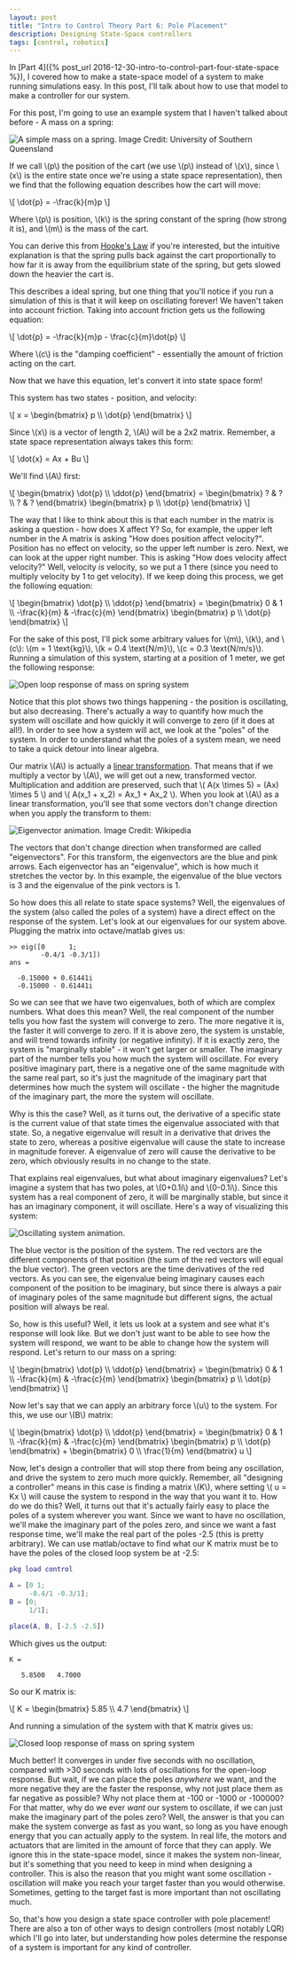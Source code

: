 ```yaml
---
layout: post
title: "Intro to Control Theory Part 6: Pole Placement"
description: Designing State-Space controllers
tags: [control, robotics]
---
```

In [Part 4]({% post_url 2016-12-30-intro-to-control-part-four-state-space %}), I covered how to make a state-space model of a system to make running simulations easy. In this post, I'll talk about how to use that model to make a controller for our system.

For this post, I'm going to use an example system that I haven't talked about before - A mass on a spring:

<img src="../img/control6/massspring.jpg" alt="A simple mass on a spring. Image Credit: University of Southern Queensland">

If we call \\(p\\) the position of the cart (we use \\(p\\) instead of \\(x\\), since \\(x\\) is the entire state once we're using a state space representation), then we find that the following equation describes how the cart will move:

\\[ \dot{p} = -\frac{k}{m}p \\]

Where \\(p\\) is position, \\(k\\) is the spring constant of the spring (how strong it is), and \\(m\\) is the mass of the cart.

You can derive this from [Hooke's Law](https://en.wikipedia.org/wiki/Hooke%27s_law) if you're interested, but the intuitive explanation is that the spring pulls back against the cart proportionally to how far it is away from the equilibrium state of the spring, but gets slowed down the heavier the cart is.

This describes a ideal spring, but one thing that you'll notice if you run a simulation of this is that it will keep on oscillating forever! We haven't taken into account friction. Taking into account friction gets us the following equation:

\\[ \dot{p} = -\frac{k}{m}p - \frac{c}{m}\dot{p} \\]

Where \\(c\\) is the "damping coefficient" - essentially the amount of friction acting on the cart.

Now that we have this equation, let's convert it into state space form!

This system has two states - position, and velocity:

\\[ x = \begin{bmatrix} p \\\\ \dot{p} \end{bmatrix} \\]

Since \\(x\\) is a vector of length 2, \\(A\\) will be a 2x2 matrix. Remember, a state space representation always takes this form:

\\[ \dot{x} = Ax + Bu \\]

We'll find \\(A\\) first:

\\[ \begin{bmatrix} \dot{p} \\\\ \ddot{p} \end{bmatrix} = \begin{bmatrix} ? & ? \\\\ ? & ? \end{bmatrix} \begin{bmatrix} p \\\\ \dot{p} \end{bmatrix} \\]

The way that I like to think about this is that each number in the matrix is asking a question - how does X affect Y? So, for example, the upper left number in the A matrix is asking "How does position affect velocity?". Position has no effect on velocity, so the upper left number is zero. Next, we can look at the upper right number. This is asking "How does velocity affect velocity?" Well, velocity *is* velocity, so we put a 1 there (since you need to multiply velocity by 1 to get velocity). If we keep doing this process, we get the following equation:

\\[ \begin{bmatrix} \dot{p} \\\\ \ddot{p} \end{bmatrix} = \begin{bmatrix} 0 & 1 \\\\ -\frac{k}{m} & -\frac{c}{m} \end{bmatrix} \begin{bmatrix} p \\\\ \dot{p} \end{bmatrix} \\]

For the sake of this post, I'll pick some arbitrary values for \\(m\\), \\(k\\), and \\(c\\): \\(m = 1 \text{kg}\\), \\(k = 0.4 \text{N/m}\\), \\(c = 0.3 \text{N/m/s}\\). Running a simulation of this system, starting at a position of 1 meter, we get the following response:

<img src="../img/control6/openloopresponse.png" alt="Open loop response of mass on spring system">

Notice that this plot shows two things happening - the position is oscillating, but also decreasing. There's actually a way to quantify how much the system will oscillate and how quickly it will converge to zero (if it does at all!). In order to see how a system will act, we look at the "poles" of the system. In order to understand what the poles of a system mean, we need to take a quick detour into linear algebra.

Our matrix \\(A\\) is actually a [linear transformation](https://en.wikipedia.org/wiki/Linear_map). That means that if we multiply a vector by \\(A\\), we will get out a new, transformed vector. Multiplication and addition are preserved, such that \\( A(x \times 5) = (Ax) \times 5 \\) and \\( A(x\_1 + x_2) = Ax\_1 + Ax\_2 \\). When you look at \\(A\\) as a linear transformation, you'll see that some vectors don't change direction when you apply the transform to them:

<img src="../img/control6/eigenvectors.gif" alt="Eigenvector animation. Image Credit: Wikipedia">

The vectors that don't change direction when transformed are called "eigenvectors". For this transform, the eigenvectors are the blue and pink arrows. Each eigenvector has an "eigenvalue", which is how much it stretches the vector by. In this example, the eigenvalue of the blue vectors is 3 and the eigenvalue of the pink vectors is 1.

So how does this all relate to state space systems? Well, the eigenvalues of the system (also called the poles of a system) have a direct effect on the response of the system. Let's look at our eigenvalues for our system above. Plugging the matrix into octave/matlab gives us:

```
>> eig([0      1;
        -0.4/1 -0.3/1])
ans =

  -0.15000 + 0.61441i
  -0.15000 - 0.61441i
```

So we can see that we have two eigenvalues, both of which are complex numbers. What does this mean? Well, the real component of the number tells you how fast the system will converge to zero. The more negative it is, the faster it will converge to zero. If it is above zero, the system is unstable, and will trend towards infinity (or negative infinity). If it is exactly zero, the system is "marginally stable" - it won't get larger or smaller. The imaginary part of the number tells you how much the system will oscillate. For every positive imaginary part, there is a negative one of the same magnitude with the same real part, so it's just the magnitude of the imaginary part that determines how much the system will oscillate - the higher the magnitude of the imaginary part, the more the system will oscillate.

Why is this the case? Well, as it turns out, the derivative of a specific state is the current value of that state times the eigenvalue associated with that state. So, a negative eigenvalue will result in a derivative that drives the state to zero, whereas a positive eigenvalue will cause the state to increase in magnitude forever. A eigenvalue of zero will cause the derivative to be zero, which obviously results in no change to the state.

That explains real eigenvalues, but what about imaginary eigenvalues? Let's imagine a system that has two poles, at \\(0+0.1i\\) and \\(0-0.1i\\). Since this system has a real component of zero, it will be marginally stable, but since it has an imaginary component, it will oscillate. Here's a way of visualizing this system:

<img src="../img/control6/oscillatingsystem.gif" alt="Oscillating system animation.">

The blue vector is the position of the system. The red vectors are the different components of that position (the sum of the red vectors will equal the blue vector). The green vectors are the time derivatives of the red vectors. As you can see, the eigenvalue being imaginary causes each component of the position to be imaginary, but since there is always a pair of imaginary poles of the same magnitude but different signs, the actual position will always be real.

So, how is this useful? Well, it lets us look at a system and see what it's response will look like. But we don't just want to be able to see how the system will respond, we want to be able to change how the system will respond. Let's return to our mass on a spring:

\\[ \begin{bmatrix} \dot{p} \\\\ \ddot{p} \end{bmatrix} = \begin{bmatrix} 0 & 1 \\\\ -\frac{k}{m} & -\frac{c}{m} \end{bmatrix} \begin{bmatrix} p \\\\ \dot{p} \end{bmatrix} \\]

Now let's say that we can apply an arbitrary force \\(u\\) to the system. For this, we use our \\(B\\) matrix:

\\[ \begin{bmatrix} \dot{p} \\\\ \ddot{p} \end{bmatrix} = \begin{bmatrix} 0 & 1 \\\\ -\frac{k}{m} & -\frac{c}{m} \end{bmatrix} \begin{bmatrix} p \\\\ \dot{p} \end{bmatrix} + \begin{bmatrix} 0 \\\\ \frac{1}{m} \end{bmatrix} u \\]

Now, let's design a controller that will stop there from being any oscillation, and drive the system to zero much more quickly. Remember, all "designing a controller" means in this case is finding a matrix \\(K\\), where setting \\( u = Kx \\) will cause the system to respond in the way that you want it to. How do we do this? Well, it turns out that it's actually fairly easy to place the poles of a system wherever you want. Since we want to have no oscillation, we'll make the imaginary part of the poles zero, and since we want a fast response time, we'll make the real part of the poles -2.5 (this is pretty arbitrary). We can use matlab/octave to find what our K matrix must be to have the poles of the closed loop system be at -2.5:


```matlab
pkg load control

A = [0 1;
     -0.4/1 -0.3/1];
B = [0;
     1/1];

place(A, B, [-2.5 -2.5])
```

Which gives us the output:

```
K =

   5.8500   4.7000
```

So our K matrix is:

\\[ K = \begin{bmatrix} 5.85 \\\\ 4.7 \end{bmatrix} \\]

And running a simulation of the system with that K matrix gives us:

<img src="../img/control6/closedloopresponse.png" alt="Closed loop response of mass on spring system">

Much better! It converges in under five seconds with no oscillation, compared with >30 seconds with lots of oscillations for the open-loop response. But wait, if we can place the poles _anywhere_ we want, and the more negative they are the faster the response, why not just place them as far negative as possible? Why not place them at -100 or -1000 or -100000? For that matter, why do we ever _want_ our system to oscillate, if we can just make the imaginary part of the poles zero? Well, the answer is that you can make the system converge as fast as you want, so long as you have enough energy that you can actually apply to the system. In real life, the motors and actuators that are limited in the amount of force that they can apply. We ignore this in the state-space model, since it makes the system non-linear, but it's something that you need to keep in mind when designing a controller. This is also the reason that you might want some oscillation - oscillation will make you reach your target faster than you would otherwise. Sometimes, getting to the target fast is more important than not oscillating much.

So, that's how you design a state space controller with pole placement! There are also a ton of other ways to design controllers (most notably LQR) which I'll go into later, but understanding how poles determine the response of a system is important for any kind of controller.
